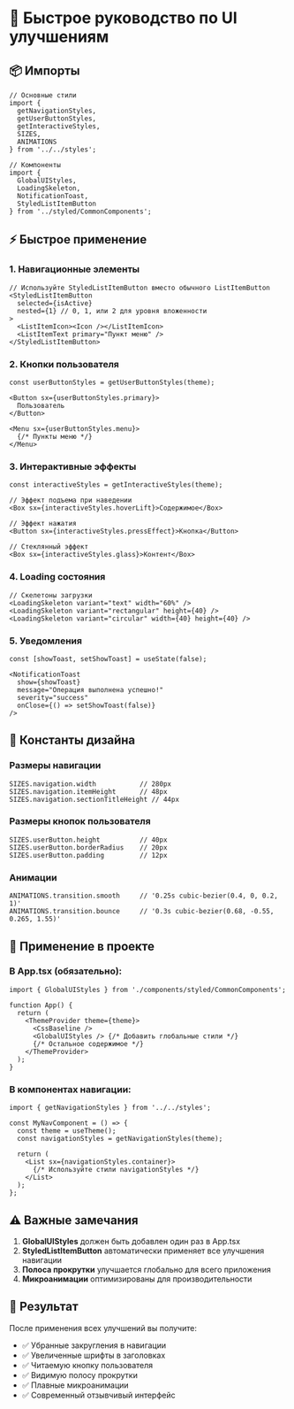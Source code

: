 # 🚀 Быстрое руководство по UI улучшениям

## 📦 Импорты

```tsx
// Основные стили
import { 
  getNavigationStyles,
  getUserButtonStyles, 
  getInteractiveStyles,
  SIZES,
  ANIMATIONS 
} from '../../styles';

// Компоненты
import { 
  GlobalUIStyles,
  LoadingSkeleton,
  NotificationToast,
  StyledListItemButton 
} from '../styled/CommonComponents';
```

## ⚡ Быстрое применение

### 1. Навигационные элементы
```tsx
// Используйте StyledListItemButton вместо обычного ListItemButton
<StyledListItemButton 
  selected={isActive}
  nested={1} // 0, 1, или 2 для уровня вложенности
>
  <ListItemIcon><Icon /></ListItemIcon>
  <ListItemText primary="Пункт меню" />
</StyledListItemButton>
```

### 2. Кнопки пользователя
```tsx
const userButtonStyles = getUserButtonStyles(theme);

<Button sx={userButtonStyles.primary}>
  Пользователь
</Button>

<Menu sx={userButtonStyles.menu}>
  {/* Пункты меню */}
</Menu>
```

### 3. Интерактивные эффекты
```tsx
const interactiveStyles = getInteractiveStyles(theme);

// Эффект подъема при наведении
<Box sx={interactiveStyles.hoverLift}>Содержимое</Box>

// Эффект нажатия
<Button sx={interactiveStyles.pressEffect}>Кнопка</Button>

// Стеклянный эффект
<Box sx={interactiveStyles.glass}>Контент</Box>
```

### 4. Loading состояния
```tsx
// Скелетоны загрузки
<LoadingSkeleton variant="text" width="60%" />
<LoadingSkeleton variant="rectangular" height={40} />
<LoadingSkeleton variant="circular" width={40} height={40} />
```

### 5. Уведомления
```tsx
const [showToast, setShowToast] = useState(false);

<NotificationToast
  show={showToast}
  message="Операция выполнена успешно!"
  severity="success"
  onClose={() => setShowToast(false)}
/>
```

## 🎨 Константы дизайна

### Размеры навигации
```tsx
SIZES.navigation.width           // 280px
SIZES.navigation.itemHeight      // 48px
SIZES.navigation.sectionTitleHeight // 44px
```

### Размеры кнопок пользователя
```tsx
SIZES.userButton.height          // 40px
SIZES.userButton.borderRadius    // 20px
SIZES.userButton.padding         // 12px
```

### Анимации
```tsx
ANIMATIONS.transition.smooth     // '0.25s cubic-bezier(0.4, 0, 0.2, 1)'
ANIMATIONS.transition.bounce     // '0.3s cubic-bezier(0.68, -0.55, 0.265, 1.55)'
```

## 🔧 Применение в проекте

### В App.tsx (обязательно):
```tsx
import { GlobalUIStyles } from './components/styled/CommonComponents';

function App() {
  return (
    <ThemeProvider theme={theme}>
      <CssBaseline />
      <GlobalUIStyles /> {/* Добавить глобальные стили */}
      {/* Остальное содержимое */}
    </ThemeProvider>
  );
}
```

### В компонентах навигации:
```tsx
import { getNavigationStyles } from '../../styles';

const MyNavComponent = () => {
  const theme = useTheme();
  const navigationStyles = getNavigationStyles(theme);
  
  return (
    <List sx={navigationStyles.container}>
      {/* Используйте стили navigationStyles */}
    </List>
  );
};
```

## ⚠️ Важные замечания

1. **GlobalUIStyles** должен быть добавлен один раз в App.tsx
2. **StyledListItemButton** автоматически применяет все улучшения навигации
3. **Полоса прокрутки** улучшается глобально для всего приложения
4. **Микроанимации** оптимизированы для производительности

## 🎯 Результат

После применения всех улучшений вы получите:
- ✅ Убранные закругления в навигации
- ✅ Увеличенные шрифты в заголовках
- ✅ Читаемую кнопку пользователя
- ✅ Видимую полосу прокрутки
- ✅ Плавные микроанимации
- ✅ Современный отзывчивый интерфейс 